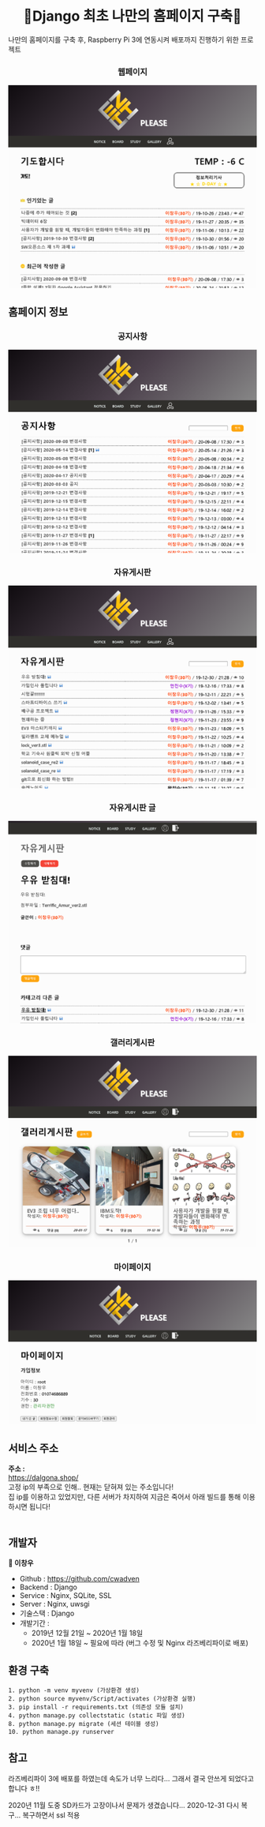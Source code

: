 <h1 align="center">🌟Django 최초 나만의 홈페이지 구축🌟</h1>

나만의 홈페이지를 구축 후, Raspberry Pi 3에 연동시켜 배포까지 진행하기 위한 프로젝트

<h3 align="center">웹페이지</h3>
<p align="center">
<img alt="wkudorm" src="https://github.com/cwadven/ENTT_MY_WEB_PAGE_BLOG/blob/master/assets/seq1.PNG"/>
</p>

## 홈페이지 정보

<h3 align="center">공지사항</h3>
<p align="center">
<img alt="wkudorm" src="https://github.com/cwadven/ENTT_MY_WEB_PAGE_BLOG/blob/master/assets/seq2.PNG"/>
</p>

<h3 align="center">자유게시판</h3>
<p align="center">
<img alt="wkudorm" src="https://github.com/cwadven/ENTT_MY_WEB_PAGE_BLOG/blob/master/assets/seq3.PNG"/>
</p>

<h3 align="center">자유게시판 글</h3>
<p align="center">
<img alt="wkudorm" src="https://github.com/cwadven/ENTT_MY_WEB_PAGE_BLOG/blob/master/assets/seq4.PNG"/>
</p>

<h3 align="center">갤러리게시판</h3>
<p align="center">
<img alt="wkudorm" src="https://github.com/cwadven/ENTT_MY_WEB_PAGE_BLOG/blob/master/assets/seq6.PNG"/>
</p>

<h3 align="center">마이페이지</h3>
<p align="center">
<img alt="wkudorm" src="https://github.com/cwadven/ENTT_MY_WEB_PAGE_BLOG/blob/master/assets/seq5.PNG"/>
</p>

## 서비스 주소
**주소 :**<br>
https://dalgona.shop/<br>
고정 ip의 부족으로 인해.. 현재는 닫혀져 있는 주소입니다!<br>
집 ip를 이용하고 있었지만, 다른 서버가 차지하여 지금은 죽어서 아래 빌드를 통해 이용하시면 됩니다!
<br><br>

## 개발자

**👤 이창우**

- Github : https://github.com/cwadven
- Backend : Django
- Service : Nginx, SQLite, SSL
- Server : Nginx, uwsgi
- 기술스택 : Django
- 개발기간 : <br>
    - 2019년 12월 21일 ~ 2020년 1월 18일
    - 2020년 1월 18일 ~ 필요에 따라 (버그 수정 및 Nginx 라즈베리파이로 배포)

## 환경 구축

~~~
1. python -m venv myvenv (가상환경 생성)
2. python source myvenv/Script/activates (가상환경 실행)
3. pip install -r requirements.txt (의존성 모듈 설치)
4. python manage.py collectstatic (static 파일 생성)
8. python manage.py migrate (세션 테이블 생성)
10. python manage.py runserver
~~~

## 참고

라즈베리파이 3에 배포를 하였는데 속도가 너무 느리다...
그래서 결국 안쓰게 되었다고 합니다 ㅎ!!

2020년 11월 도중 SD카드가 고장이나서 문제가 생겼습니다...
2020-12-31 다시 복구... 복구하면서 ssl 적용
